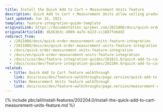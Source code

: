 ```yaml
---
title: Install the Quick Add to Cart + Measurement Units feature
description: Quick Add to Cart + Measurement Units allow selling products by any unit of measure with a click. This guide describes how to integrate this feature into your project.
last_updated: Jun 16, 2021
template: feature-integration-guide-template
originalLink: https://documentation.spryker.com/2021080/docs/quick-order-measurement-units-feature-integration
originalArticleId: d6363b3c-4989-4a7e-b223-cc1607fe6dd2
redirect_from:
  - /2021080/docs/quick-order-measurement-units-feature-integration
  - /2021080/docs/en/quick-order-measurement-units-feature-integration
  - /docs/quick-order-measurement-units-feature-integration
  - /docs/en/quick-order-measurement-units-feature-integration
  - /docs/scos/dev/feature-integration-guides/201811.0/quick-add-to-cart-measurement-units-feature-integration.html
  - /docs/scos/dev/feature-integration-guides/202204.0/quick-add-to-cart-measurement-units-feature-integration.html
related:
  - title: Quick Add to Cart feature walkthrough
    link: docs/scos/dev/feature-walkthroughs/page.version/quick-add-to-cart-feature-walkthrough/quick-add-to-cart-feature-walkthrough.html
  - title: Measurement Units feature walkthrough
    link: docs/scos/dev/feature-walkthroughs/page.version/measurement-units-feature-walkthrough.html
---
```

{% include pbc/all/install-features/202204.0/install-the-quick-add-to-cart-measurement-units-feature.md %} <!-- To edit, see /_includes/pbc/all/install-features/202204.0/install-the-quick-add-to-cart-measurement-units-feature.md -->
